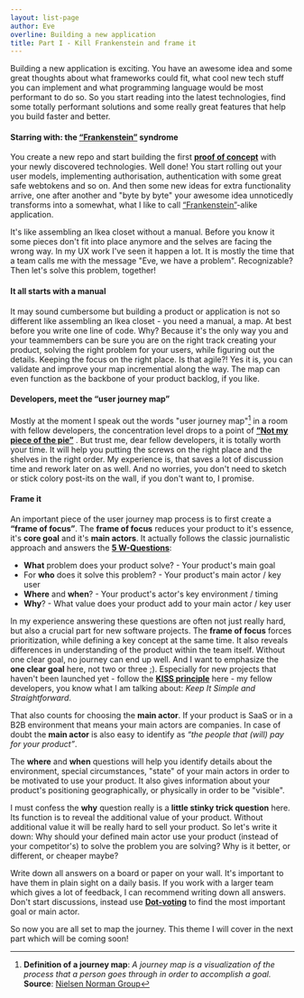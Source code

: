 ```yaml
---
layout: list-page
author: Eve
overline: Building a new application
title: Part I - Kill Frankenstein and frame it
---
```


Building a new application is exciting. You have an awesome idea and some great thoughts about what frameworks could fit, what cool new tech stuff you can implement and what programming language would be most performant to do so. So you start reading into the latest technologies, find some totally performant solutions and some really great features that help you build faster and better.

<!--more-->

#### Starring with: the [“Frankenstein”](https://en.wikipedia.org/wiki/Frankenstein) syndrome

You create a new repo and start building the first **[proof of concept](https://en.wikipedia.org/wiki/Proof_of_concept)** with your newly discovered technologies. Well done! You start rolling out your user models, implementing authorisation, authentication with some great safe webtokens and so on. And then some new ideas for extra functionality arrive, one after another and "byte by byte" your awesome idea unnoticedly transforms into a somewhat, what I like to call [“Frankenstein”](https://en.wikipedia.org/wiki/Frankenstein)-alike application.

It's like assembling an Ikea closet without a manual. Before you know it some pieces don't fit into place anymore and the selves are facing the wrong way. In my UX work I've seen it happen a lot. It is mostly the time that a team calls me with the message "Eve, we have a problem". Recognizable? Then let's solve this problem, together!

#### It all starts with a manual

It may sound cumbersome but building a product or application is not so different like assembling an Ikea closet - you need a manual, a map. At best before you write one line of code. Why? Because it's the only way you and your teammembers can be sure you are on the right track creating your product, solving the right problem for your users, while figuring out the details. Keeping the focus on the right place. Is that agile?! Yes it is, you can validate and improve your map incremential along the way. The map can even function as the backbone of your product backlog, if you like.

#### Developers, meet the “user journey map”

Mostly at the moment I speak out the words "user journey map"[^first] in a room with fellow developers, the concentration level drops to a point of **[“Not my piece of the pie”](https://stackoverflow.com/questions/514083/why-is-good-ui-design-so-hard-for-some-developers)** . But trust me, dear fellow developers, it is totally worth your time. It will help you putting the screws on the right place and the shelves in the right order. My experience is, that saves a lot of discussion time and rework later on as well. And no worries, you don't need to sketch or stick colory post-its on the wall, if you don't want to, I promise.

[^first]: **Definition of a journey map**: _A journey map is a visualization of the process that a person goes through in order to accomplish a goal._ **Source**: [Nielsen Norman Group](https://www.nngroup.com/articles/journey-mapping-101/)

#### Frame it

An important piece of the user journey map process is to first create a **“frame of focus”**. The **frame of focus** reduces your product to it's essence, it's **core goal** and it's **main actors**. It actually follows the classic journalistic approach and answers the **[5 W-Questions](https://en.wikipedia.org/wiki/Five_Ws)**:

- **What** problem does your product solve? - Your product's main goal
- For **who** does it solve this problem? - Your product's main actor / key user
- **Where** and **when**? - Your product's actor's key environment / timing
- **Why**? - What value does your product add to your main actor / key user

In my experience answering these questions are often not just really hard, but also a crucial part for new software projects. The **frame of focus** forces prioritization, while defining a key concept at the same time. It also reveals differences in understanding of the product within the team itself. Without one clear goal, no journey can end up well. And I want to emphasize the **one clear goal** here, not two or three ;). Especially for new projects that haven't been launched yet - follow the **[KISS principle](https://en.wikipedia.org/wiki/KISS_principle)** here - my fellow developers, you know what I am talking about: _Keep It Simple and Straightforward_.

That also counts for choosing the **main actor**. If your product is SaaS or in a B2B environment that means your main actors are companies. In case of doubt the **main actor** is also easy to identify as _“the people that (will) pay for your product”_.

The **where** and **when** questions will help you identify details about the environment, special circumstances, "state" of your main actors in order to be motivated to use your product. It also gives information about your product's positioning geographically, or physically in order to be "visible".

I must confess the **why** question really is a **little stinky trick question** here. Its function is to reveal the additional value of your product. Without additional value it will be really hard to sell your product. So let's write it down: Why should your defined main actor use your product (instead of your competitor's) to solve the problem you are solving? Why is it better, or different, or cheaper maybe?

Write down all answers on a board or paper on your wall. It's important to have them in plain sight on a daily basis. If you work with a larger team which gives a lot of feedback, I can recommend writing down all answers. Don't start discussions, instead use **[Dot-voting](https://en.wikipedia.org/wiki/Dot-voting)** to find the most important goal or main actor.

So now you are all set to map the journey. This theme I will cover in the next part which will be coming soon!
